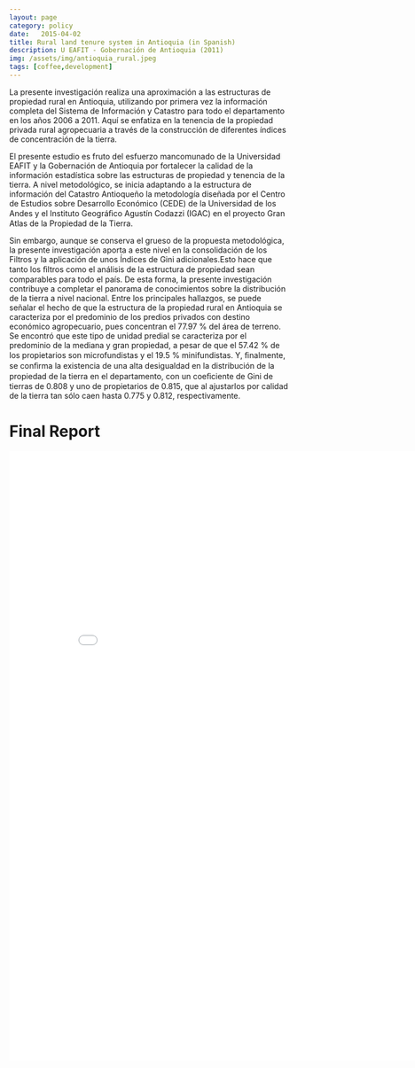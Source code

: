 ```yaml
---
layout: page
category: policy
date:   2015-04-02
title: Rural land tenure system in Antioquia (in Spanish)
description: U EAFIT - Gobernación de Antioquia (2011)
img: /assets/img/antioquia_rural.jpeg
tags: [coffee,development]
---
```


La presente investigación realiza una aproximación a las estructuras de propiedad rural en Antioquia, utilizando por primera vez la información completa del Sistema de Información y Catastro para todo el departamento en los años 2006 a 2011.
Aquí se enfatiza en la tenencia de la propiedad privada rural agropecuaria a través de la construcción de diferentes índices de concentración de la tierra.

El presente estudio es fruto del esfuerzo mancomunado de la Universidad EAFIT y la Gobernación de Antioquia por fortalecer la calidad de la información estadística sobre las estructuras de propiedad y tenencia de la tierra. A nivel metodológico, se inicia adaptando a la estructura de información del Catastro Antioqueño la metodología diseñada por el Centro de Estudios sobre Desarrollo Económico (CEDE) de la Universidad de los Andes y el Instituto Geográﬁco Agustín Codazzi (IGAC) en el proyecto Gran Atlas de la Propiedad de la Tierra.

Sin embargo, aunque se conserva el grueso de la propuesta metodológica, la presente investigación aporta a este nivel en la consolidación de los Filtros y la aplicación de unos Índices de Gini adicionales.Esto hace que tanto los ﬁltros como el análisis de la estructura de propiedad sean comparables para todo el país. De esta forma, la presente investigación contribuye a completar el panorama de conocimientos sobre la distribución de la tierra a nivel nacional. Entre los principales hallazgos, se puede señalar el hecho de que la estructura de la propiedad rural en Antioquia se caracteriza por el predominio de los predios privados con destino económico agropecuario, pues concentran el 77.97 % del área de terreno. Se encontró que este tipo de unidad predial se caracteriza por el predominio de la mediana y gran propiedad, a pesar de que el 57.42 % de los propietarios son microfundistas y el 19.5 % minifundistas. Y, ﬁnalmente, se conﬁrma la existencia de una alta desigualdad en la distribución de la propiedad de la tierra en el departamento, con un coeﬁciente de Gini de tierras de 0.808 y uno de propietarios de 0.815, que al ajustarlos por calidad de la tierra tan sólo caen hasta 0.775 y 0.812, respectivamente.


# Final Report

<iframe id="fred" style="border:0px solid #666CCD" title="PDF in an i-Frame" src="{{ site.baseurl }}/assets/pdf/Informe_Catastro.pdf" frameborder="0" scrolling="auto" height="1100" width="850" ></iframe>

